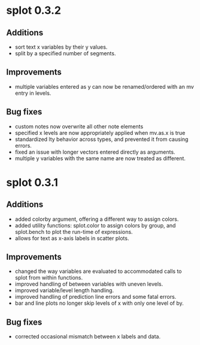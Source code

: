# splot 0.3.2

## Additions
* sort text x variables by their y values.
* split by a specified number of segments.

## Improvements
* multiple variables entered as y can now be renamed/ordered with an mv entry
  in levels.

## Bug fixes
* custom notes now overwrite all other note elements
* specified x levels are now appropriately applied when mv.as.x is true
* standardized lty behavior across types, and prevented it from causing errors.
* fixed an issue with longer vectors entered directly as arguments.
* multiple y variables with the same name are now treated as different.

# splot 0.3.1

## Additions
* added colorby argument, offering a different way to assign colors.
* added utility functions: splot.color to assign colors by group,
  and splot.bench to plot the run-time of expressions.
* allows for text as x-axis labels in scatter plots.

## Improvements
* changed the way variables are evaluated to accommodated calls to splot
  from within functions.
* improved handling of between variables with uneven levels.
* improved variable/level length handling.
* improved handling of prediction line errors and some fatal errors.
* bar and line plots no longer skip levels of x with only one level of by.

## Bug fixes
* corrected occasional mismatch between x labels and data.
